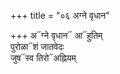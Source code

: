 +++
title = "०६ अग्ने वृधान"

+++
अ᳓ग्ने वृधान᳓ आ᳓हुतिम्  
पुरोळा᳓शं जातवेदः  
जुष᳓स्व तिरो᳓अह्नियम्